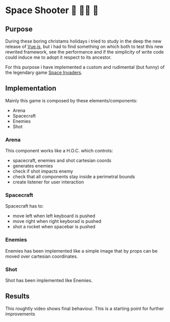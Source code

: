 # Space Shooter  🎅 🧙‍♀️ 🔫

## Purpose
During these boring christams holidays i tried to study in the deep the new release of [Vue.js](https://vuejs.org/), but i had to find something on which both to test this new rewrited framework, see the performance and if the simplicity of write code could induce me to adopt it respect to its ancestor.<br/> 

For this purpose i have implemented a custom and rudimental (but funny) of the legendary game [Space Invaders](https://en.wikipedia.org/wiki/Space_Invaders).<br/>

## Implementation

Mainly this game is composed by these elements/components:
- Arena
- Spacecraft
- Enemies
- Shot

### Arena

This component works like a H.O.C. which controls:
- spacecraft, enemies and shot cartesian coords
- generates enemies
- check if shot impacts enemy
- check that all components stay inside a perimetral bounds
- create listener for user interaction

### Spacecraft

Spacecraft has to:
- move left when left keyboard is pushed 
- move right when right keyborad is pushed
- shot a rocket when spacebar is pushed

### Enemies

Enemies has been implemented like a simple image that by props can be moved over cartesian coordinates.

### Shot

Shot has been implemented like Enemies.

## Results

This roughtly video shows final behaviour.
This is a starting point for further improvements 